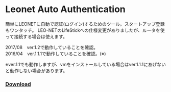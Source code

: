 # Leonet Auto Authentication
簡単にLEONETに自動で認証(ログイン)するためのツール。スタートアップ登録もワンタッチ。
LEO-NETのLifeStickへの仕様変更がありましたが、ルータを使って接続する場合は使えます。

2017/08　ver.1.2で動作していることを確認。  
2016/04　ver.1.1.1で動作していることを確認。(※)

※ver.1.1でも動作しますが、vmをインストールしている場合はver.1.1.1にあげないと動作しない場合があります。

### [Download](https://github.com/finalstream/LeonetAutoAuthentication/releases/latest)
